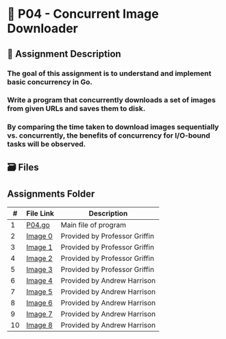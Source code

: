 # :floppy_disk: P04 - Concurrent Image Downloader
## :bookmark_tabs: Assignment Description
### The goal of this assignment is to understand and implement basic concurrency in Go. 
### Write a program that concurrently downloads a set of images from given URLs and saves them to disk. 
### By comparing the time taken to download images sequentially vs. concurrently, the benefits of concurrency for I/O-bound tasks will be observed.

## :card_file_box: Files
##  Assignments Folder

| # | File Link | Description |
| - | -------- | ----------- | 
| 1 | [P04.go](https://github.com/ACHarrison32/4143-PLC/blob/main/Assignments/P04/P04.go) | Main file of program |
| 2 | [Image 0](https://github.com/ACHarrison32/4143-PLC/blob/main/Assignments/P04/image_0.jpg) | Provided by Professor Griffin |
| 3 | [Image 1](https://github.com/ACHarrison32/4143-PLC/blob/main/Assignments/P04/image_1.jpg) | Provided by Professor Griffin |
| 4 | [Image 2](https://github.com/ACHarrison32/4143-PLC/blob/main/Assignments/P04/image_2.jpg) | Provided by Professor Griffin |
| 5 | [Image 3](https://github.com/ACHarrison32/4143-PLC/blob/main/Assignments/P04/image_3.jpg) | Provided by Professor Griffin |
| 6 | [Image 4](https://github.com/ACHarrison32/4143-PLC/blob/main/Assignments/P04/image_4.jpg) | Provided by Andrew Harrison |
| 7 | [Image 5](https://github.com/ACHarrison32/4143-PLC/blob/main/Assignments/P04/image_5.jpg) | Provided by Andrew Harrison |
| 8 | [Image 6](https://github.com/ACHarrison32/4143-PLC/blob/main/Assignments/P04/image_6.jpg) | Provided by Andrew Harrison |
| 9 | [Image 7](https://github.com/ACHarrison32/4143-PLC/blob/main/Assignments/P04/image_7.jpg) | Provided by Andrew Harrison |
| 10| [Image 8](https://github.com/ACHarrison32/4143-PLC/blob/main/Assignments/P04/image_8.jpg) | Provided by Andrew Harrison |
